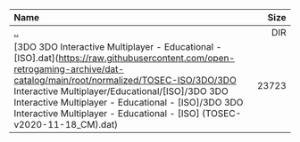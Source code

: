 |Name|Size|
|:---|---:|
|[..](../index.html)|DIR|
|[3DO 3DO Interactive Multiplayer - Educational - [ISO].dat](https://raw.githubusercontent.com/open-retrogaming-archive/dat-catalog/main/root/normalized/TOSEC-ISO/3DO/3DO Interactive Multiplayer/Educational/[ISO]/3DO 3DO Interactive Multiplayer - Educational - [ISO]/3DO 3DO Interactive Multiplayer - Educational - [ISO] (TOSEC-v2020-11-18_CM).dat)|23723|
